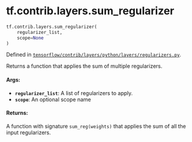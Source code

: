 <div itemscope itemtype="http://developers.google.com/ReferenceObject">
<meta itemprop="name" content="tf.contrib.layers.sum_regularizer" />
<meta itemprop="path" content="Stable" />
</div>

# tf.contrib.layers.sum_regularizer

``` python
tf.contrib.layers.sum_regularizer(
    regularizer_list,
    scope=None
)
```



Defined in [`tensorflow/contrib/layers/python/layers/regularizers.py`](/code/stable/tensorflow/contrib/layers/python/layers/regularizers.py).

Returns a function that applies the sum of multiple regularizers.

#### Args:

* <b>`regularizer_list`</b>: A list of regularizers to apply.
* <b>`scope`</b>: An optional scope name


#### Returns:

A function with signature `sum_reg(weights)` that applies the
sum of all the input regularizers.